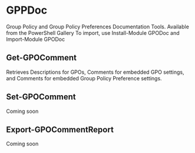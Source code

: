 # GPPDoc
Group Policy and Group Policy Preferences Documentation Tools.
Available from the PowerShell Gallery
To import, use Install-Module GPODoc and Import-Module GPODoc

## Get-GPOComment
Retrieves Descriptions for GPOs, Comments for embedded GPO settings, and Comments for embedded Group Policy Preference settings.

## Set-GPOComment
Coming soon

## Export-GPOCommentReport
Coming soon
